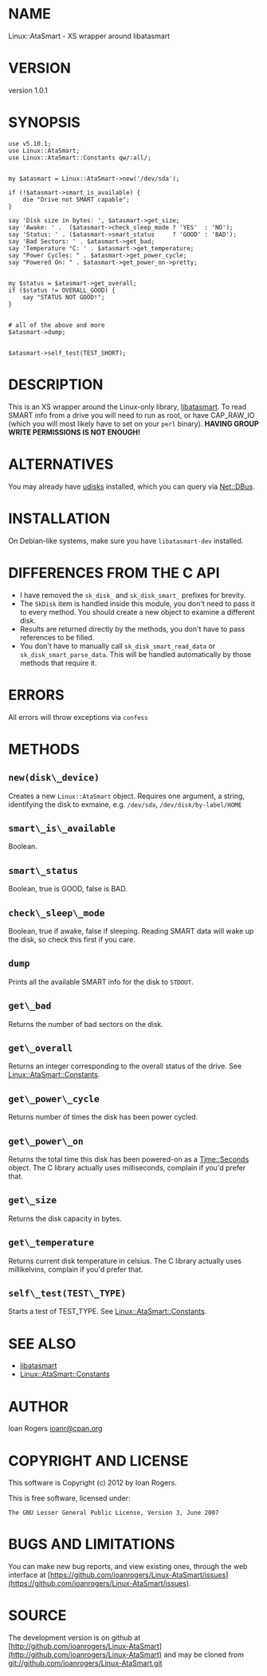 # NAME

Linux::AtaSmart - XS wrapper around libatasmart

# VERSION

version 1.0.1

# SYNOPSIS

    use v5.10.1;
    use Linux::AtaSmart;
    use Linux::AtaSmart::Constants qw/:all/;
    

    my $atasmart = Linux::AtaSmart->new('/dev/sda');

    if (!$atasmart->smart_is_available) {
        die "Drive not SMART capable";
    }

    say 'Disk size in bytes: ', $atasmart->get_size;
    say 'Awake: ' .  ($atasmart->check_sleep_mode ? 'YES'  : 'NO');
    say 'Status: ' . ($atasmart->smart_status     ? 'GOOD' : 'BAD');
    say 'Bad Sectors: ' . $atasmart->get_bad;
    say 'Temperature °C: ' . $atasmart->get_temperature;
    say "Power Cycles: " . $atasmart->get_power_cycle;
    say "Powered On: " . $atasmart->get_power_on->pretty;
    

    my $status = $atasmart->get_overall;
    if ($status != OVERALL_GOOD) {
        say "STATUS NOT GOOD!";
    }
    

    # all of the above and more
    $atasmart->dump;
    

    $atasmart->self_test(TEST_SHORT);

# DESCRIPTION

This is an XS wrapper around the Linux-only library, [libatasmart](http://0pointer.de/blog/projects/being-smart.html).
To read SMART info from a drive you will need to run as root, or have CAP\_RAW\_IO
(which you will most likely have to set on your `perl` binary).
__HAVING GROUP WRITE PERMISSIONS IS NOT ENOUGH!__

# ALTERNATIVES

You may already have [udisks](http://www.freedesktop.org/wiki/Software/udisks)
installed, which you can query via [Net::DBus](http://search.cpan.org/perldoc?Net::DBus).

# INSTALLATION

On Debian-like systems, make sure you have `libatasmart-dev` installed.

# DIFFERENCES FROM THE C API

- I have removed the `sk_disk_` and `sk_disk_smart_` prefixes for brevity.
- The `SkDisk` item is handled inside this module, you don't need to pass it to every method.
You should create a new object to examine a different disk.
- Results are returned directly by the methods, you don't have to pass references to be filled.
- You don't have to manually call `sk_disk_smart_read_data` or `sk_disk_smart_parse_data`.
This will be handled automatically by those methods that require it.

# ERRORS

All errors will throw exceptions via `confess`

# METHODS

## `new(disk\_device)`

Creates a new `Linux::AtaSmart` object. Requires one argument, a string, identifying
the disk to exmaine, e.g. `/dev/sda`, `/dev/disk/by-label/HOME` 

## `smart\_is\_available`

Boolean.

## `smart\_status`

Boolean, true is GOOD, false is BAD.

## `check\_sleep\_mode`

Boolean, true if awake, false if sleeping. Reading SMART data will wake up the disk,
so check this first if you care.

## `dump`

Prints all the available SMART info for the disk to `STDOUT`.

## `get\_bad`

Returns the number of bad sectors on the disk.

## `get\_overall`

Returns an integer corresponding to the overall status of the drive. See [Linux::AtaSmart::Constants](http://search.cpan.org/perldoc?Linux::AtaSmart::Constants).

## `get\_power\_cycle`

Returns number of times the disk has been power cycled.

## `get\_power\_on`

Returns the total time this disk has been powered-on as a [Time::Seconds](http://search.cpan.org/perldoc?Time::Seconds) object.
The C library actually uses milliseconds, complain if you'd prefer that.

## `get\_size`

Returns the disk capacity in bytes.

## `get\_temperature`

Returns current disk temperature in celsius. 
The C library actually uses millikelvins, complain if you'd prefer that.

## `self\_test(TEST\_TYPE)`

Starts a test of TEST\_TYPE. See [Linux::AtaSmart::Constants](http://search.cpan.org/perldoc?Linux::AtaSmart::Constants).

# SEE ALSO

- [libatasmart](http://0pointer.de/blog/projects/being-smart.html)
- [Linux::AtaSmart::Constants](http://search.cpan.org/perldoc?Linux::AtaSmart::Constants)

# AUTHOR

Ioan Rogers <ioanr@cpan.org>

# COPYRIGHT AND LICENSE

This software is Copyright (c) 2012 by Ioan Rogers.

This is free software, licensed under:

    The GNU Lesser General Public License, Version 3, June 2007

# BUGS AND LIMITATIONS

You can make new bug reports, and view existing ones, through the
web interface at [https://github.com/ioanrogers/Linux-AtaSmart/issues](https://github.com/ioanrogers/Linux-AtaSmart/issues).

# SOURCE

The development version is on github at [http://github.com/ioanrogers/Linux-AtaSmart](http://github.com/ioanrogers/Linux-AtaSmart)
and may be cloned from [git://github.com/ioanrogers/Linux-AtaSmart.git](git://github.com/ioanrogers/Linux-AtaSmart.git)
